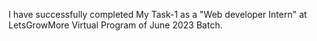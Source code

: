 
I have successfully completed My Task-1 as a "Web developer Intern"  at LetsGrowMore Virtual Program of June 2023 Batch.
